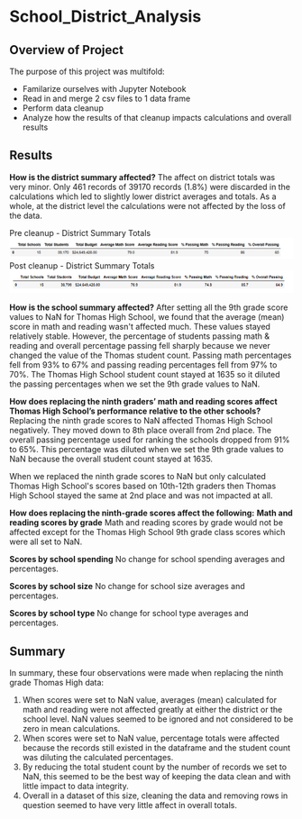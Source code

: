 # School_District_Analysis

## Overview of Project
The purpose of this project was multifold: 
* Familarize ourselves with Jupyter Notebook 
* Read in and merge 2 csv files to 1 data frame 
* Perform data cleanup
* Analyze how the results of that cleanup impacts calculations and overall results


## Results
**How is the district summary affected?**
The affect on district totals was very minor.  Only 461 records of 39170 records (1.8%) were discarded in the calculations which led to slightly lower district averages
and totals.  As a whole, at the district level the calculations were not affected by the loss of the data.

Pre cleanup - District Summary Totals
![Pre cleanup district summary totals](Images/Image1.PNG)
Post cleanup - District Summary Totals
![Post cleanup district summary totals](Images/Image2.PNG)

**How is the school summary affected?**
After setting all the 9th grade score values to NaN for Thomas High School, we found that the average (mean) score in math and reading wasn't affected much.
These values stayed relatively stable.  However, the percentage of students passing math & reading and overall percentage passing fell sharply because we 
never changed the value of the Thomas student count.  Passing math percentages fell from 93% to 67% and passing reading percentages fell from 97% to 70%.  The Thomas 
High School student count stayed at 1635 so it diluted the passing percentages when we set the 9th grade values to NaN.

**How does replacing the ninth graders’ math and reading scores affect Thomas High School’s performance relative to the other schools?**
Replacing the ninth grade scores to NaN affected Thomas High School negatively.  They moved down to 8th place overall from 2nd place.  The overall passing percentage used for 
ranking the schools dropped from 91% to 65%.  This percentage was diluted when we set the 9th grade values to NaN because the overall student count stayed at 1635.

When we replaced the ninth grade scores to NaN but only calculated Thomas High School's scores based on 10th-12th graders then Thomas High School stayed
the same at 2nd place and was not impacted at all.

**How does replacing the ninth-grade scores affect the following:**
**Math and reading scores by grade**
Math and reading scores by grade would not be affected except for the Thomas High School 9th grade class scores which were all set to NaN.

**Scores by school spending**
No change for school spending averages and percentages.

**Scores by school size**
No change for school size averages and percentages.

**Scores by school type**
No change for school type averages and percentages.


## Summary
In summary, these four observations were made when replacing the ninth grade Thomas High data:

1.  When scores were set to NaN value, averages (mean) calculated for math and reading were not affected greatly at either the district or the school level.
NaN values seemed to be ignored and not considered to be zero in mean calculations.
2.  When scores were set to NaN value, percentage totals were affected because the records still existed in the dataframe and the student count was diluting the 
calculated percentages.
3.  By reducing the total student count by the number of records we set to NaN, this seemed to be the best way of keeping the data clean and with little impact
to data integrity.
4.  Overall in a dataset of this size, cleaning the data and removing rows in question seemed to have very little affect in overall totals.

